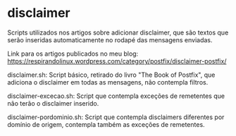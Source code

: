 disclaimer
=======

Scripts utilizados nos artigos sobre adicionar disclaimer, que são textos que serão inseridas  automaticamente no rodapé das mensagens 
enviadas.

Link para os artigos publicados no meu blog: https://respirandolinux.wordpress.com/category/postfix/disclaimer-postfix/

disclaimer.sh: Script básico, retirado do livro "The Book of Postfix", que adiciona o disclaimer em todas as mensagens, não contempla filtros.

disclaimer-excecao.sh: Script que contempla exceções de remetentes que não terão o disclaimer inserido.

disclaimer-pordominio.sh: Script que contempla disclaimers diferentes por domínio de origem, contempla também as exceções de remetentes.
